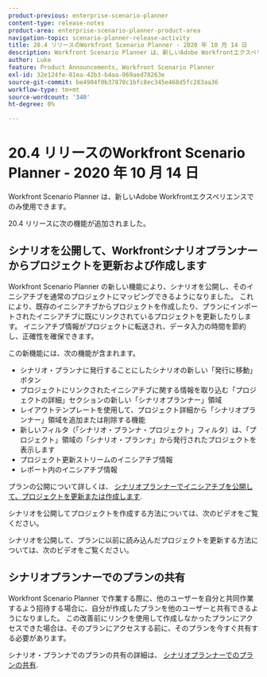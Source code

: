```yaml
---
product-previous: enterprise-scenario-planner
content-type: release-notes
product-area: enterprise-scenario-planner-product-area
navigation-topic: scenario-planner-release-activity
title: 20.4 リリースのWorkfront Scenario Planner - 2020 年 10 月 14 日
description: Workfront Scenario Planner は、新しいAdobe Workfrontエクスペリエンスでのみ使用できます。
author: Luke
feature: Product Announcements, Workfront Scenario Planner
exl-id: 32e124fe-81ea-42b3-b4aa-069aed78263e
source-git-commit: be4904f0b37870c1bfc8ec345e468d5fc283aa36
workflow-type: tm+mt
source-wordcount: '340'
ht-degree: 0%

---
```


# 20.4 リリースのWorkfront Scenario Planner - 2020 年 10 月 14 日

Workfront Scenario Planner は、新しいAdobe Workfrontエクスペリエンスでのみ使用できます。

20.4 リリースに次の機能が追加されました。

## シナリオを公開して、Workfrontシナリオプランナーからプロジェクトを更新および作成します

Workfront Scenario Planner の新しい機能により、シナリオを公開し、そのイニシアチブを通常のプロジェクトにマッピングできるようになりました。 これにより、既存のイニシアチブからプロジェクトを作成したり、プランにインポートされたイニシアチブに既にリンクされているプロジェクトを更新したりします。 イニシアチブ情報がプロジェクトに転送され、データ入力の時間を節約し、正確性を確保できます。

この新機能には、次の機能が含まれます。

* シナリオ・プランナに発行することにしたシナリオの新しい「発行に移動」ボタン
* プロジェクトにリンクされたイニシアチブに関する情報を取り込む「プロジェクトの詳細」セクションの新しい「シナリオプランナー」領域
* レイアウトテンプレートを使用して、プロジェクト詳細から「シナリオプランナー」領域を追加または削除する機能
* 新しいフィルタ（「シナリオ・プランナ・プロジェクト」フィルタ）は、「プロジェクト」領域の「シナリオ・プランナ」から発行されたプロジェクトを表示します
* プロジェクト更新ストリームのイニシアチブ情報
* レポート内のイニシアチブ情報

プランの公開について詳しくは、 [シナリオプランナーでイニシアチブを公開して、プロジェクトを更新または作成します](../../../scenario-planner/publish-scenarios-update-projects.md).

シナリオを公開してプロジェクトを作成する方法については、次のビデオをご覧ください。

シナリオを公開して、プランに以前に読み込んだプロジェクトを更新する方法については、次のビデオをご覧ください。

## シナリオプランナーでのプランの共有

Workfront Scenario Planner で作業する際に、他のユーザーを自分と共同作業するよう招待する場合に、自分が作成したプランを他のユーザーと共有できるようになりました。 この改善前にリンクを使用して作成しなかったプランにアクセスできた場合は、そのプランにアクセスする前に、そのプランを今すぐ共有する必要があります。

シナリオ・プランナでのプランの共有の詳細は、 [シナリオプランナーでのプランの共有](../../../scenario-planner/share-a-plan.md).

